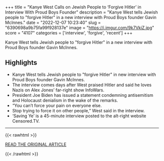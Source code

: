 +++
title = "Kanye West Calls on Jewish People to ‘Forgive Hitler’ in Interview With Proud Boys Founder"
description = "Kanye West tells Jewish people to \"forgive Hitler\" in a new interview with Proud Boys founder Gavin McInnes."
date = "2022-12-07 10:23:40"
slug = "6390698a9b75fa99f928137e"
image = "https://i.imgur.com/9k7VkiZ.jpg"
score = "4107"
categories = ['interview', 'forgive', 'recent']
+++

Kanye West tells Jewish people to \"forgive Hitler\" in a new interview with Proud Boys founder Gavin McInnes.

## Highlights

- Kanye West tells Jewish people to "forgive Hitler" in new interview with Proud Boys founder Gavin McInnes.
- The interview comes days after West praised Hitler and said he loves Nazis on Alex Jones’ far-right show InfoWars.
- President Joe Biden has issued a statement condemning antisemitism and Holocaust denialism in the wake of the remarks.
- “You can’t force your pain on everyone else.
- Stop trying to force it on other people,” West said in the interview.
- ‘Saving Ye’ is a 45-minute interview posted to the alt-right website Censored.TV.

---

{{< rawhtml >}}
  <p class="article-category">
    <a target="_blank" href="https://www.billboard.com/music/music-news/kanye-west-tells-jewish-people-forgive-hitler-1235181801/">READ THE ORIGINAL ARTICLE</a>
  </p>
{{< /rawhtml >}}
